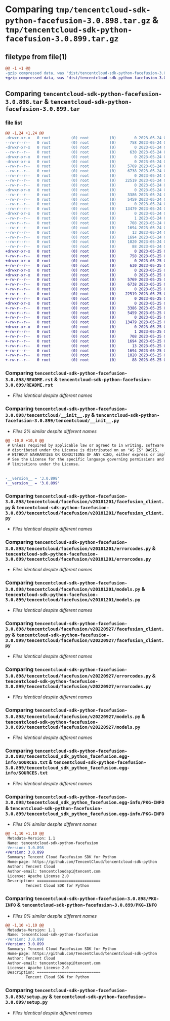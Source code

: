 # Comparing `tmp/tencentcloud-sdk-python-facefusion-3.0.898.tar.gz` & `tmp/tencentcloud-sdk-python-facefusion-3.0.899.tar.gz`

## filetype from file(1)

```diff
@@ -1 +1 @@
-gzip compressed data, was "dist/tencentcloud-sdk-python-facefusion-3.0.898.tar", last modified: Wed May 24 01:57:12 2023, max compression
+gzip compressed data, was "dist/tencentcloud-sdk-python-facefusion-3.0.899.tar", last modified: Thu May 25 00:26:56 2023, max compression
```

## Comparing `tencentcloud-sdk-python-facefusion-3.0.898.tar` & `tencentcloud-sdk-python-facefusion-3.0.899.tar`

### file list

```diff
@@ -1,24 +1,24 @@
-drwxr-xr-x   0 root         (0) root         (0)        0 2023-05-24 01:57:12.000000 tencentcloud-sdk-python-facefusion-3.0.898/
--rw-r--r--   0 root         (0) root         (0)      758 2023-05-24 01:57:12.000000 tencentcloud-sdk-python-facefusion-3.0.898/README.rst
-drwxr-xr-x   0 root         (0) root         (0)        0 2023-05-24 01:57:12.000000 tencentcloud-sdk-python-facefusion-3.0.898/tencentcloud/
--rw-r--r--   0 root         (0) root         (0)      630 2023-05-24 01:57:12.000000 tencentcloud-sdk-python-facefusion-3.0.898/tencentcloud/__init__.py
-drwxr-xr-x   0 root         (0) root         (0)        0 2023-05-24 01:57:12.000000 tencentcloud-sdk-python-facefusion-3.0.898/tencentcloud/facefusion/
-drwxr-xr-x   0 root         (0) root         (0)        0 2023-05-24 01:57:12.000000 tencentcloud-sdk-python-facefusion-3.0.898/tencentcloud/facefusion/v20181201/
--rw-r--r--   0 root         (0) root         (0)     5769 2023-05-24 01:57:12.000000 tencentcloud-sdk-python-facefusion-3.0.898/tencentcloud/facefusion/v20181201/facefusion_client.py
--rw-r--r--   0 root         (0) root         (0)     6738 2023-05-24 01:57:12.000000 tencentcloud-sdk-python-facefusion-3.0.898/tencentcloud/facefusion/v20181201/errorcodes.py
--rw-r--r--   0 root         (0) root         (0)        0 2023-05-24 01:57:12.000000 tencentcloud-sdk-python-facefusion-3.0.898/tencentcloud/facefusion/v20181201/__init__.py
--rw-r--r--   0 root         (0) root         (0)    22519 2023-05-24 01:57:12.000000 tencentcloud-sdk-python-facefusion-3.0.898/tencentcloud/facefusion/v20181201/models.py
--rw-r--r--   0 root         (0) root         (0)        0 2023-05-24 01:57:12.000000 tencentcloud-sdk-python-facefusion-3.0.898/tencentcloud/facefusion/__init__.py
-drwxr-xr-x   0 root         (0) root         (0)        0 2023-05-24 01:57:12.000000 tencentcloud-sdk-python-facefusion-3.0.898/tencentcloud/facefusion/v20220927/
--rw-r--r--   0 root         (0) root         (0)     3386 2023-05-24 01:57:12.000000 tencentcloud-sdk-python-facefusion-3.0.898/tencentcloud/facefusion/v20220927/facefusion_client.py
--rw-r--r--   0 root         (0) root         (0)     5459 2023-05-24 01:57:12.000000 tencentcloud-sdk-python-facefusion-3.0.898/tencentcloud/facefusion/v20220927/errorcodes.py
--rw-r--r--   0 root         (0) root         (0)        0 2023-05-24 01:57:12.000000 tencentcloud-sdk-python-facefusion-3.0.898/tencentcloud/facefusion/v20220927/__init__.py
--rw-r--r--   0 root         (0) root         (0)    13479 2023-05-24 01:57:12.000000 tencentcloud-sdk-python-facefusion-3.0.898/tencentcloud/facefusion/v20220927/models.py
-drwxr-xr-x   0 root         (0) root         (0)        0 2023-05-24 01:57:12.000000 tencentcloud-sdk-python-facefusion-3.0.898/tencentcloud_sdk_python_facefusion.egg-info/
--rw-r--r--   0 root         (0) root         (0)        1 2023-05-24 01:57:12.000000 tencentcloud-sdk-python-facefusion-3.0.898/tencentcloud_sdk_python_facefusion.egg-info/dependency_links.txt
--rw-r--r--   0 root         (0) root         (0)      708 2023-05-24 01:57:12.000000 tencentcloud-sdk-python-facefusion-3.0.898/tencentcloud_sdk_python_facefusion.egg-info/SOURCES.txt
--rw-r--r--   0 root         (0) root         (0)     1694 2023-05-24 01:57:12.000000 tencentcloud-sdk-python-facefusion-3.0.898/tencentcloud_sdk_python_facefusion.egg-info/PKG-INFO
--rw-r--r--   0 root         (0) root         (0)       13 2023-05-24 01:57:12.000000 tencentcloud-sdk-python-facefusion-3.0.898/tencentcloud_sdk_python_facefusion.egg-info/top_level.txt
--rw-r--r--   0 root         (0) root         (0)     1694 2023-05-24 01:57:12.000000 tencentcloud-sdk-python-facefusion-3.0.898/PKG-INFO
--rw-r--r--   0 root         (0) root         (0)     1020 2023-05-24 01:57:12.000000 tencentcloud-sdk-python-facefusion-3.0.898/setup.py
--rw-r--r--   0 root         (0) root         (0)       88 2023-05-24 01:57:12.000000 tencentcloud-sdk-python-facefusion-3.0.898/setup.cfg
+drwxr-xr-x   0 root         (0) root         (0)        0 2023-05-25 00:26:56.000000 tencentcloud-sdk-python-facefusion-3.0.899/
+-rw-r--r--   0 root         (0) root         (0)      758 2023-05-25 00:26:55.000000 tencentcloud-sdk-python-facefusion-3.0.899/README.rst
+drwxr-xr-x   0 root         (0) root         (0)        0 2023-05-25 00:26:56.000000 tencentcloud-sdk-python-facefusion-3.0.899/tencentcloud/
+-rw-r--r--   0 root         (0) root         (0)      630 2023-05-25 00:26:55.000000 tencentcloud-sdk-python-facefusion-3.0.899/tencentcloud/__init__.py
+drwxr-xr-x   0 root         (0) root         (0)        0 2023-05-25 00:26:56.000000 tencentcloud-sdk-python-facefusion-3.0.899/tencentcloud/facefusion/
+drwxr-xr-x   0 root         (0) root         (0)        0 2023-05-25 00:26:56.000000 tencentcloud-sdk-python-facefusion-3.0.899/tencentcloud/facefusion/v20181201/
+-rw-r--r--   0 root         (0) root         (0)     5769 2023-05-25 00:26:55.000000 tencentcloud-sdk-python-facefusion-3.0.899/tencentcloud/facefusion/v20181201/facefusion_client.py
+-rw-r--r--   0 root         (0) root         (0)     6738 2023-05-25 00:26:55.000000 tencentcloud-sdk-python-facefusion-3.0.899/tencentcloud/facefusion/v20181201/errorcodes.py
+-rw-r--r--   0 root         (0) root         (0)        0 2023-05-25 00:26:55.000000 tencentcloud-sdk-python-facefusion-3.0.899/tencentcloud/facefusion/v20181201/__init__.py
+-rw-r--r--   0 root         (0) root         (0)    22519 2023-05-25 00:26:55.000000 tencentcloud-sdk-python-facefusion-3.0.899/tencentcloud/facefusion/v20181201/models.py
+-rw-r--r--   0 root         (0) root         (0)        0 2023-05-25 00:26:55.000000 tencentcloud-sdk-python-facefusion-3.0.899/tencentcloud/facefusion/__init__.py
+drwxr-xr-x   0 root         (0) root         (0)        0 2023-05-25 00:26:56.000000 tencentcloud-sdk-python-facefusion-3.0.899/tencentcloud/facefusion/v20220927/
+-rw-r--r--   0 root         (0) root         (0)     3386 2023-05-25 00:26:55.000000 tencentcloud-sdk-python-facefusion-3.0.899/tencentcloud/facefusion/v20220927/facefusion_client.py
+-rw-r--r--   0 root         (0) root         (0)     5459 2023-05-25 00:26:55.000000 tencentcloud-sdk-python-facefusion-3.0.899/tencentcloud/facefusion/v20220927/errorcodes.py
+-rw-r--r--   0 root         (0) root         (0)        0 2023-05-25 00:26:55.000000 tencentcloud-sdk-python-facefusion-3.0.899/tencentcloud/facefusion/v20220927/__init__.py
+-rw-r--r--   0 root         (0) root         (0)    13479 2023-05-25 00:26:55.000000 tencentcloud-sdk-python-facefusion-3.0.899/tencentcloud/facefusion/v20220927/models.py
+drwxr-xr-x   0 root         (0) root         (0)        0 2023-05-25 00:26:56.000000 tencentcloud-sdk-python-facefusion-3.0.899/tencentcloud_sdk_python_facefusion.egg-info/
+-rw-r--r--   0 root         (0) root         (0)        1 2023-05-25 00:26:56.000000 tencentcloud-sdk-python-facefusion-3.0.899/tencentcloud_sdk_python_facefusion.egg-info/dependency_links.txt
+-rw-r--r--   0 root         (0) root         (0)      708 2023-05-25 00:26:56.000000 tencentcloud-sdk-python-facefusion-3.0.899/tencentcloud_sdk_python_facefusion.egg-info/SOURCES.txt
+-rw-r--r--   0 root         (0) root         (0)     1694 2023-05-25 00:26:56.000000 tencentcloud-sdk-python-facefusion-3.0.899/tencentcloud_sdk_python_facefusion.egg-info/PKG-INFO
+-rw-r--r--   0 root         (0) root         (0)       13 2023-05-25 00:26:56.000000 tencentcloud-sdk-python-facefusion-3.0.899/tencentcloud_sdk_python_facefusion.egg-info/top_level.txt
+-rw-r--r--   0 root         (0) root         (0)     1694 2023-05-25 00:26:56.000000 tencentcloud-sdk-python-facefusion-3.0.899/PKG-INFO
+-rw-r--r--   0 root         (0) root         (0)     1020 2023-05-25 00:26:55.000000 tencentcloud-sdk-python-facefusion-3.0.899/setup.py
+-rw-r--r--   0 root         (0) root         (0)       88 2023-05-25 00:26:56.000000 tencentcloud-sdk-python-facefusion-3.0.899/setup.cfg
```

### Comparing `tencentcloud-sdk-python-facefusion-3.0.898/README.rst` & `tencentcloud-sdk-python-facefusion-3.0.899/README.rst`

 * *Files identical despite different names*

### Comparing `tencentcloud-sdk-python-facefusion-3.0.898/tencentcloud/__init__.py` & `tencentcloud-sdk-python-facefusion-3.0.899/tencentcloud/__init__.py`

 * *Files 2% similar despite different names*

```diff
@@ -10,8 +10,8 @@
 # Unless required by applicable law or agreed to in writing, software
 # distributed under the License is distributed on an "AS IS" BASIS,
 # WITHOUT WARRANTIES OR CONDITIONS OF ANY KIND, either express or implied.
 # See the License for the specific language governing permissions and
 # limitations under the License.
 
 
-__version__ = '3.0.898'
+__version__ = '3.0.899'
```

### Comparing `tencentcloud-sdk-python-facefusion-3.0.898/tencentcloud/facefusion/v20181201/facefusion_client.py` & `tencentcloud-sdk-python-facefusion-3.0.899/tencentcloud/facefusion/v20181201/facefusion_client.py`

 * *Files identical despite different names*

### Comparing `tencentcloud-sdk-python-facefusion-3.0.898/tencentcloud/facefusion/v20181201/errorcodes.py` & `tencentcloud-sdk-python-facefusion-3.0.899/tencentcloud/facefusion/v20181201/errorcodes.py`

 * *Files identical despite different names*

### Comparing `tencentcloud-sdk-python-facefusion-3.0.898/tencentcloud/facefusion/v20181201/models.py` & `tencentcloud-sdk-python-facefusion-3.0.899/tencentcloud/facefusion/v20181201/models.py`

 * *Files identical despite different names*

### Comparing `tencentcloud-sdk-python-facefusion-3.0.898/tencentcloud/facefusion/v20220927/facefusion_client.py` & `tencentcloud-sdk-python-facefusion-3.0.899/tencentcloud/facefusion/v20220927/facefusion_client.py`

 * *Files identical despite different names*

### Comparing `tencentcloud-sdk-python-facefusion-3.0.898/tencentcloud/facefusion/v20220927/errorcodes.py` & `tencentcloud-sdk-python-facefusion-3.0.899/tencentcloud/facefusion/v20220927/errorcodes.py`

 * *Files identical despite different names*

### Comparing `tencentcloud-sdk-python-facefusion-3.0.898/tencentcloud/facefusion/v20220927/models.py` & `tencentcloud-sdk-python-facefusion-3.0.899/tencentcloud/facefusion/v20220927/models.py`

 * *Files identical despite different names*

### Comparing `tencentcloud-sdk-python-facefusion-3.0.898/tencentcloud_sdk_python_facefusion.egg-info/SOURCES.txt` & `tencentcloud-sdk-python-facefusion-3.0.899/tencentcloud_sdk_python_facefusion.egg-info/SOURCES.txt`

 * *Files identical despite different names*

### Comparing `tencentcloud-sdk-python-facefusion-3.0.898/tencentcloud_sdk_python_facefusion.egg-info/PKG-INFO` & `tencentcloud-sdk-python-facefusion-3.0.899/tencentcloud_sdk_python_facefusion.egg-info/PKG-INFO`

 * *Files 0% similar despite different names*

```diff
@@ -1,10 +1,10 @@
 Metadata-Version: 1.1
 Name: tencentcloud-sdk-python-facefusion
-Version: 3.0.898
+Version: 3.0.899
 Summary: Tencent Cloud Facefusion SDK for Python
 Home-page: https://github.com/TencentCloud/tencentcloud-sdk-python
 Author: Tencent Cloud
 Author-email: tencentcloudapi@tencent.com
 License: Apache License 2.0
 Description: ============================
         Tencent Cloud SDK for Python
```

### Comparing `tencentcloud-sdk-python-facefusion-3.0.898/PKG-INFO` & `tencentcloud-sdk-python-facefusion-3.0.899/PKG-INFO`

 * *Files 0% similar despite different names*

```diff
@@ -1,10 +1,10 @@
 Metadata-Version: 1.1
 Name: tencentcloud-sdk-python-facefusion
-Version: 3.0.898
+Version: 3.0.899
 Summary: Tencent Cloud Facefusion SDK for Python
 Home-page: https://github.com/TencentCloud/tencentcloud-sdk-python
 Author: Tencent Cloud
 Author-email: tencentcloudapi@tencent.com
 License: Apache License 2.0
 Description: ============================
         Tencent Cloud SDK for Python
```

### Comparing `tencentcloud-sdk-python-facefusion-3.0.898/setup.py` & `tencentcloud-sdk-python-facefusion-3.0.899/setup.py`

 * *Files identical despite different names*

